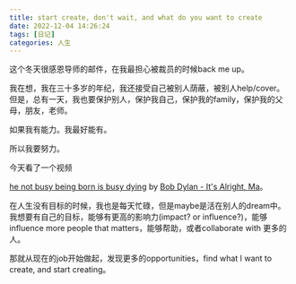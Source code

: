 ```yaml
---
title: start create, don't wait, and what do you want to create
date: 2022-12-04 14:26:24
tags: [日记]
categories: 人生
---
```


这个冬天很感恩导师的邮件，在我最担心被裁员的时候back me up。

我在想，我在三十多岁的年纪，我还接受自己被别人荫蔽，被别人help/cover。但是，总有一天，我也要保护别人，保护我自己，保护我的family，保护我的父母，朋友，老师。

如果我有能力。我最好能有。

所以我要努力。

今天看了一个视频

[he not busy being born is busy dying](https://www.youtube.com/watch?v=pMiyL_4SC2A) by [Bob Dylan - It's Alright, Ma](https://www.youtube.com/watch?v=_CJHbfkROow)。

在人生没有目标的时候，我也是每天忙碌，但是maybe是活在别人的dream中。我想要有自己的目标，能够有更高的影响力(impact? or influence?)，能够influence more people that matters，能够帮助，或者collaborate with 更多的人。

那就从现在的job开始做起，发现更多的opportunities，find what I want to create, and start creating。
